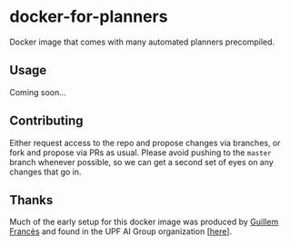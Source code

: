 
# docker-for-planners

Docker image that comes with many automated planners precompiled.

## Usage

Coming soon...

## Contributing

Either request access to the repo and propose changes via branches, or fork and propose via PRs as usual. Please avoid pushing to the `master` branch whenever possible, so we can get a second set of eyes on any changes that go in.

## Thanks

Much of the early setup for this docker image was produced by [Guillem Francès](https://www.upf.edu/web/ai-ml/entry/-/-/31934/adscripcion/guillem-franc%C3%A8s) and found in the UPF AI Group organization [[here](https://github.com/aig-upf/docker-images/blob/master/starter-kit/Dockerfile)].

